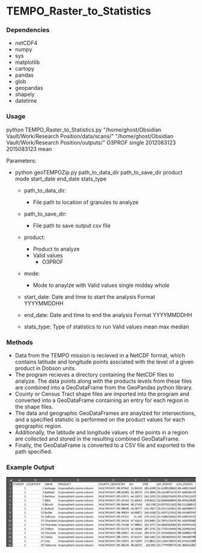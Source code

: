 # TEMPO_Raster_to_Statistics

### Dependencies
- netCDF4
- numpy
- sys
- matplotlib
- cartopy
- pandas
- glob
- geopandas
- shapely
- datetime

### Usage
python TEMPO_Raster_to_Statistics.py "/home/ghost/Obsidian Vault/Work/Research Position/data/scans/" "/home/ghost/Obsidian Vault/Work/Research Position/outputs/" O3PROF single 2012083123 2015083123 mean

Parameters:
- python geoTEMPOZip.py path_to_data_dir path_to_save_dir product mode start_date end_date stats_type
    - path_to_data_dir:
       - File path to location of granules to analyze

    - path_to_save_dir:
        - File path to save output csv file

    - product:
        - Product to analyze
        - Valid values
            - O3PROF

    - mode:
        - Mode to anaylze with
       Valid values
           single
           midday
           whole

   - start_date:
       Date and time to start the analysis
       Format
           YYYYMMDDHH
   
   - end_date:
       Date and time to end the analysis
       Format
           YYYYMMDDHH

   - stats_type:
       Type of statistics to run
       Valid values
           mean
           max
           median

### Methods
- Data from the TEMPO mission is recieved in a NetCDF format, which contains latitude and longitude points assciated with the level of a given product in Dobson units.
- The program recieves a directory containing the NetCDF files to analyze.  The data points along with the products levels from these files are combined into a GeoDataFrame from the GeoPandas python library.
- County or Census Tract shape files are imported into the program and converted into a GeoDataFrame containing an entry for each region in the shape files.
- The data and geographic GeoDataFrames are anaylzed for intersections, and a specified statistic is performed on the product values for each geographic region.
- Additionally, the latitude and longitude values of the points in a region are collected and stored in the resulting combined GeoDataFrame.
- Finally, the GeoDataFrame is converted to a CSV file and exported to the path specified.


### Example Output
![Example output](https://github.com/mewoocat/TEMPO_Raster_to_Statistics/blob/main/output.png)
